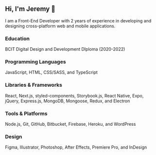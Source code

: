 ## Hi, I'm Jeremy 👋

I am a Front-End Developer with 2 years of experience in developing and designing cross-platform web and mobile applications. 

### Education
BCIT Digital Design and Development DIploma (2020-2022)

### Programming Languages
JavaScript, HTML, CSS/SASS, and TypeScript

### Libraries & Frameworks
React, Next.js, styled-components, Storybook.js, React Native, Expo, jQuery, Express.js,
MongoDB, Mongoose, Redux, and Electron

### Tools & Platforms
Node.js, Git, GitHub, Bitbucket, Firebase, Heroku, and WordPress


### Design
Figma, Illustrator, Photoshop, After Effects, Premiere Pro, and InDesign
